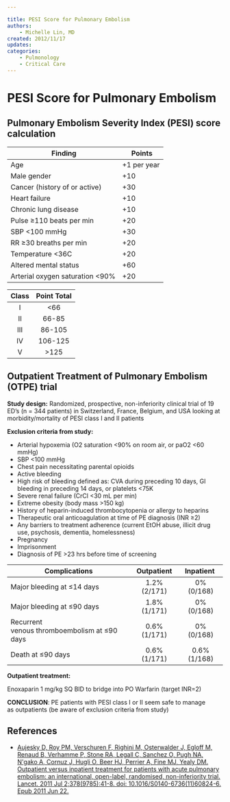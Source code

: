 ```yaml
---

title: PESI Score for Pulmonary Embolism
authors:
    - Michelle Lin, MD
created: 2012/11/17
updates:
categories:
    - Pulmonology
    - Critical Care
---
```


# PESI Score for Pulmonary Embolism

## Pulmonary Embolism Severity Index (PESI) score calculation

|  **Finding**                       |  **Points** |
| ---------------------------------- | ----------- |
| Age                                | +1 per year |
| Male gender                        | +10         |
| Cancer (history of or active)      | +30         |
| Heart failure                      | +10         |
| Chronic lung disease               | +10         |
| Pulse ≥110 beats per min           | +20         |
| SBP &lt;100 mmHg                   | +30         |
| RR ≥30 breaths per min             | +20         |
| Temperature &lt;36C                | +20         |
| Altered mental status              | +60         |
| Arterial oxygen saturation &lt;90% | +20         |

| **Class** | **Point Total** |
| :-------: | :-------------: |
|     I     |      &lt;66     |
|     II    |      66-85      |
|    III    |      86-105     |
|     IV    |     106-125     |
|     V     |       >125      |

## Outpatient Treatment of Pulmonary Embolism (OTPE) trial

**Study design:** Randomized, prospective, non-inferiority clinical trial of 19 ED’s (n = 344 patients) in Switzerland, France, Belgium, and USA looking at morbidity/mortality of PESI class I and II patients

**Exclusion criteria from study:**

- Arterial hypoxemia (O2 saturation &lt;90% on room air, or paO2 &lt;60 mmHg)
- SBP &lt;100 mmHg
- Chest pain necessitating parental opioids
- Active bleeding
- High risk of bleeding defined as: CVA during preceding 10 days, GI bleeding in preceding 14 days, or platelets &lt;75K 
- Severe renal failure (CrCl &lt;30 mL per min)
- Extreme obesity (body mass >150 kg)
- History of heparin-induced thrombocytopenia or allergy to heparins
- Therapeutic oral anticoagulation at time of PE diagnosis (INR ≥2)
- Any barriers to treatment adherence (current EtOH abuse, illicit drug use, psychosis, dementia, homelessness)
- Pregnancy
- Imprisonment
- Diagnosis of PE >23 hrs before time of screening

| **Complications**                            |  **Outpatient**  | **Inpatient**  |
| -------------------------------------------- | :--------------: | :------------: |
| Major bleeding at ≤14 days                   |   1.2% (2/171)   |   0% (0/168)   |
| Major bleeding at ≤90 days                   |   1.8% (1/171)   |   0% (0/168)   |
| Recurrent venous thromboembolism at ≤90 days |   0.6% (1/171)   |   0% (0/168)   |
| Death at ≤90 days                            |   0.6% (1/171)   |  0.6% (1/168)  |

**Outpatient treatment:** 

<span class="drug">Enoxaparin</span> 1 mg/kg SQ BID to bridge into PO <span class="drug">Warfarin</span> (target INR=2)

**CONCLUSION**: PE patients with PESI class I or II seem safe to manage as outpatients (be aware of exclusion criteria from study)

## References

- [Aujesky D, Roy PM, Verschuren F, Righini M, Osterwalder J, Egloff M, Renaud B, Verhamme P, Stone RA, Legall C, Sanchez O, Pugh NA, N'gako A, Cornuz J, Hugli O, Beer HJ, Perrier A, Fine MJ, Yealy DM. Outpatient versus inpatient treatment for patients with acute pulmonary embolism: an international, open-label, randomised, non-inferiority trial. Lancet. 2011 Jul 2;378(9785):41-8. doi: 10.1016/S0140-6736(11)60824-6. Epub 2011 Jun 22.](https://www.ncbi.nlm.nih.gov/pubmed/?term=21703676)

